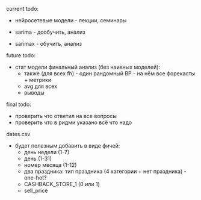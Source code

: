 current todo:
- нейросетевые модели - лекции, семинары

- sarima - дообучить, анализ
- sarimax - обучить, анализ

future todo:
- стат модели финальный анализ (без наивных моделей):
    - также (для всех fh) - один рандомный ВР - на нём все форекасты + метрики
    - avg для всех
    - выводы

final todo:
* проверить что ответил на все вопросы
* проверить что в ридми указано всё что надо

dates.csv
* будет полезным добавить в виде фичей:
    * день недели (1-7)
    * день (1-31)
    * номер месяца (1-12)
    * два праздника: тип праздника (4 категории + нет праздника) - one-hot?
    * CASHBACK_STORE_1 (0 или 1)
    * sell_price
